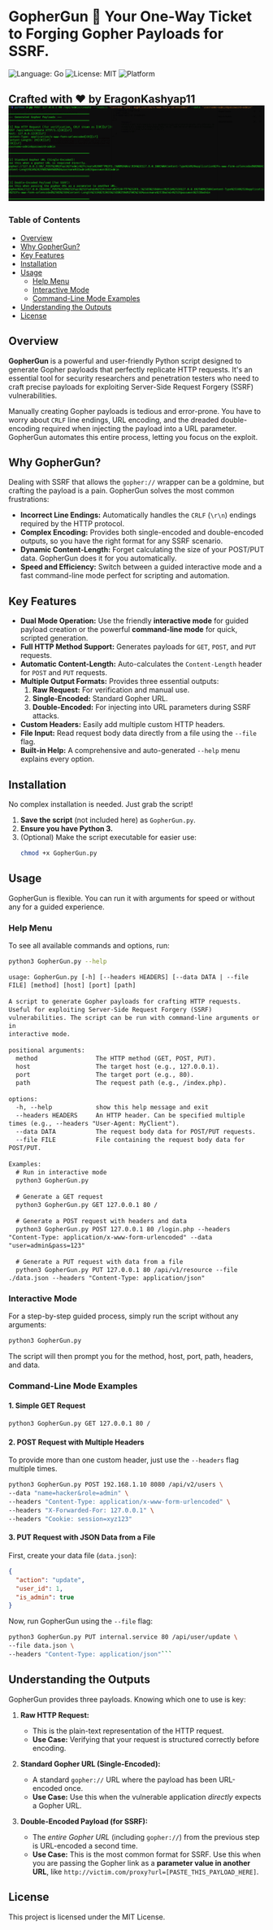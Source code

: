 # GopherGun 🚀 **Your One-Way Ticket to Forging Gopher Payloads for SSRF.**

![Language: Go](https://img.shields.io/badge/language-python-blue.svg)
![License: MIT](https://img.shields.io/badge/license-MIT-green.svg)
![Platform](https://img.shields.io/badge/platform-Linux%20%7C%20macOS%20%7C%20Windows-lightgrey)
<br>

**Crafted with ❤️ by EragonKashyap11**
![Demo](GopharGun.png)
---

### **Table of Contents**
- [Overview](#overview)
- [Why GopherGun?](#why-GopherGun)
- [Key Features](#key-features)
- [Installation](#installation)
- [Usage](#usage)
  - [Help Menu](#help-menu)
  - [Interactive Mode](#interactive-mode)
  - [Command-Line Mode Examples](#command-line-mode-examples)
- [Understanding the Outputs](#understanding-the-outputs)
- [License](#license)

## Overview

**GopherGun** is a powerful and user-friendly Python script designed to generate Gopher payloads that perfectly replicate HTTP requests. It's an essential tool for security researchers and penetration testers who need to craft precise payloads for exploiting Server-Side Request Forgery (SSRF) vulnerabilities.

Manually creating Gopher payloads is tedious and error-prone. You have to worry about `CRLF` line endings, URL encoding, and the dreaded double-encoding required when injecting the payload into a URL parameter. GopherGun automates this entire process, letting you focus on the exploit.

## Why GopherGun?

Dealing with SSRF that allows the `gopher://` wrapper can be a goldmine, but crafting the payload is a pain. GopherGun solves the most common frustrations:

-   **Incorrect Line Endings:** Automatically handles the `CRLF` (`\r\n`) endings required by the HTTP protocol.
-   **Complex Encoding:** Provides both single-encoded and double-encoded outputs, so you have the right format for any SSRF scenario.
-   **Dynamic Content-Length:** Forget calculating the size of your POST/PUT data. GopherGun does it for you automatically.
-   **Speed and Efficiency:** Switch between a guided interactive mode and a fast command-line mode perfect for scripting and automation.

## Key Features

-   **Dual Mode Operation:** Use the friendly **interactive mode** for guided payload creation or the powerful **command-line mode** for quick, scripted generation.
-   **Full HTTP Method Support:** Generates payloads for `GET`, `POST`, and `PUT` requests.
-   **Automatic Content-Length:** Auto-calculates the `Content-Length` header for `POST` and `PUT` requests.
-   **Multiple Output Formats:** Provides three essential outputs:
    1.  **Raw Request:** For verification and manual use.
    2.  **Single-Encoded:** Standard Gopher URL.
    3.  **Double-Encoded:** For injecting into URL parameters during SSRF attacks.
-   **Custom Headers:** Easily add multiple custom HTTP headers.
-   **File Input:** Read request body data directly from a file using the `--file` flag.
-   **Built-in Help:** A comprehensive and auto-generated `--help` menu explains every option.

## Installation

No complex installation is needed. Just grab the script!

1.  **Save the script** (not included here) as `GopherGun.py`.
2.  **Ensure you have Python 3.**
3.  (Optional) Make the script executable for easier use:
    ```bash
    chmod +x GopherGun.py
    ```

## Usage

GopherGun is flexible. You can run it with arguments for speed or without any for a guided experience.

### Help Menu

To see all available commands and options, run:
```bash
python3 GopherGun.py --help
```
```
usage: GopherGun.py [-h] [--headers HEADERS] [--data DATA | --file FILE] [method] [host] [port] [path]

A script to generate Gopher payloads for crafting HTTP requests. Useful for exploiting Server-Side Request Forgery (SSRF) vulnerabilities. The script can be run with command-line arguments or in
interactive mode.

positional arguments:
  method                The HTTP method (GET, POST, PUT).
  host                  The target host (e.g., 127.0.0.1).
  port                  The target port (e.g., 80).
  path                  The request path (e.g., /index.php).

options:
  -h, --help            show this help message and exit
  --headers HEADERS     An HTTP header. Can be specified multiple times (e.g., --headers "User-Agent: MyClient").
  --data DATA           The request body data for POST/PUT requests.
  --file FILE           File containing the request body data for POST/PUT.

Examples:
  # Run in interactive mode
  python3 GopherGun.py

  # Generate a GET request
  python3 GopherGun.py GET 127.0.0.1 80 /

  # Generate a POST request with headers and data
  python3 GopherGun.py POST 127.0.0.1 80 /login.php --headers "Content-Type: application/x-www-form-urlencoded" --data "user=admin&pass=123"

  # Generate a PUT request with data from a file
  python3 GopherGun.py PUT 127.0.0.1 80 /api/v1/resource --file ./data.json --headers "Content-Type: application/json"
```

### Interactive Mode

For a step-by-step guided process, simply run the script without any arguments:
```bash
python3 GopherGun.py
```
The script will then prompt you for the method, host, port, path, headers, and data.

### Command-Line Mode Examples

#### **1. Simple GET Request**
```bash
python3 GopherGun.py GET 127.0.0.1 80 /
```

#### **2. POST Request with Multiple Headers**
To provide more than one custom header, just use the `--headers` flag multiple times.
```bash
python3 GopherGun.py POST 192.168.1.10 8080 /api/v2/users \
--data "name=hacker&role=admin" \
--headers "Content-Type: application/x-www-form-urlencoded" \
--headers "X-Forwarded-For: 127.0.0.1" \
--headers "Cookie: session=xyz123"
```

#### **3. PUT Request with JSON Data from a File**
First, create your data file (`data.json`):
```json
{
  "action": "update",
  "user_id": 1,
  "is_admin": true
}
```
Now, run GopherGun using the `--file` flag:
```bash
python3 GopherGun.py PUT internal.service 80 /api/user/update \
--file data.json \
--headers "Content-Type: application/json"```
```

## Understanding the Outputs

GopherGun provides three payloads. Knowing which one to use is key:

1.  **Raw HTTP Request:**
    -   This is the plain-text representation of the HTTP request.
    -   **Use Case:** Verifying that your request is structured correctly before encoding.

2.  **Standard Gopher URL (Single-Encoded):**
    -   A standard `gopher://` URL where the payload has been URL-encoded once.
    -   **Use Case:** Use this when the vulnerable application *directly* expects a Gopher URL.

3.  **Double-Encoded Payload (for SSRF):**
    -   The *entire Gopher URL* (including `gopher://`) from the previous step is URL-encoded a second time.
    -   **Use Case:** This is the most common format for SSRF. Use this when you are passing the Gopher link as a **parameter value in another URL**, like `http://victim.com/proxy?url=[PASTE_THIS_PAYLOAD_HERE]`.

## License

This project is licensed under the MIT License.
